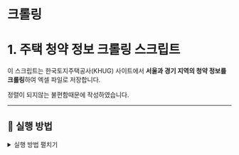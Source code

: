 # 크롤링

# 1. 주택 청약 정보 크롤링 스크립트

이 스크립트는 한국토지주택공사(KHUG) 사이트에서 **서울과 경기 지역의 청약 정보를 크롤링**하여 엑셀 파일로 저장합니다.

정렬이 되지않는 불편함때문에 작성하였습니다.

---

## 📌 실행 방법

<details>
  <summary> 실행 방법 펼치기</summary>

### 1. 필수 라이브러리 설치
먼저, Python 환경에서 필요한 라이브러리를 설치합니다.

```sh
pip install requests beautifulsoup4 pandas openpyxl
```

### 2. 스크립트 실행

```sh
python 크롤링_스크립트.py  
```
파일의 경로로 이동 후 스크립트를 실행합니다.
스크립트 실행 후, output 폴더 안에 엑셀 파일이 생성됩니다.
```
output/크롤링_데이터_서울_20250331_1200.xlsx  
output/크롤링_데이터_경기_20250331_1200.xlsx
```

### 3. 출력파일 구조
출력 파일 구조
크롤링한 데이터는 엑셀 파일(.xlsx) 형태로 저장되며, 아래와 같은 컬럼을 포함합니다.
주소에는 해당 공고의 상세 주소로 링크를 걸어놓았습니다.

| 번호 | 공고일자   | 청약 접수기간               | 시도   | 시군구 | 주소                      | 주택유형 | 전용면적(m²) | 임대보증금액 | 신청자수 |
|------|------------|----------------------------|--------|--------|---------------------------|----------|--------------|--------------|----------|
| 1    | 2025-03-30 | 2025-04-01 ~ 2025-04-05    | 서울   | 강남구 | 서울 강남구 역삼동 123     | 아파트   | 59.9         | 3억          | 10명     |

### 4. 주의사항

- output 폴더가 없으면 자동으로 생성됩니다.
- **크롤링 대상 웹사이트의 구조가 변경될 경우 코드 수정이 필요할 수 있습니다.**
- **너무 많은 요청을 보내면 서버에서 차단될 수 있으므로 주의하세요.**

</details>
